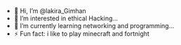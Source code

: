 - 👋 Hi, I’m @lakira_Gimhan
- 👀 I’m interested in ethical Hacking...
- 🌱 I’m currently learning networking and programming...
- ⚡ Fun fact: i like to play minecraft and fortnight
<!---
lakiraworks/lakiraworks is a ✨ special ✨ repository because its `README.md` (this file) appears on your GitHub profile.
You can click the Preview link to take a look at your changes.
--->
